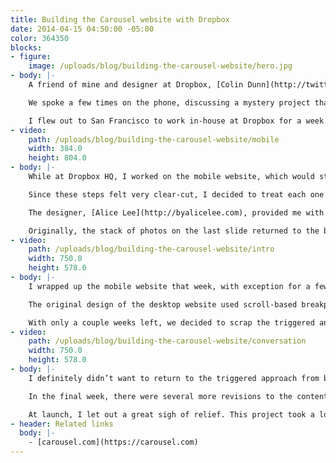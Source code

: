 ```yaml
---
title: Building the Carousel website with Dropbox
date: 2014-04-15 04:50:00 -05:00
color: 364350
blocks:
- figure:
    image: /uploads/blog/building-the-carousel-website/hero.jpg
- body: |-
    A friend of mine and designer at Dropbox, [Colin Dunn](http://twitter.com/colin_dunn), reached out to me in January. He asked if I would mind him referring me to one of their project managers, [Preston Hershorn](http://twitter.com/prestontweets), for an upcoming gig. Of course, I didn’t mind.

    We spoke a few times on the phone, discussing a mystery project that needed a marketing website. I was fresh off of building the [Pencil website](/blog/building-the-pencil-page) for [FiftyThree](http://fiftythree.com), and interested in building more of these single-page websites with a touch of something special. These websites allowed me to return to my roots of experimenting with code while also serving an actual purpose.

    I flew out to San Francisco to work in-house at Dropbox for a week. On the first day, I sat in on a team meeting to review the state of this mystery project, named “Carousel”. A few team members provided an overview of the branding, along with its history. They demo’d the app itself, their original idea for the website, and storyboards for the upcoming video. It was impressive to see such a large-scale project represented by such a determined team. There was no question they all believed in Carousel.
- video:
    path: /uploads/blog/building-the-carousel-website/mobile
    width: 384.0
    height: 804.0
- body: |-
    While at Dropbox HQ, I worked on the mobile website, which would step the viewer through several views. A stack of photos would fall, arranging each photo on the device, to fill in the app’s content. Several transitions would play out, demonstrating the app’s main draw—sharing photos. The photos would then return to a stack and prompt the viewer to download the app.

    Since these steps felt very clear-cut, I decided to treat each one as a “slide”. Instead of using a traditional scroll, and adding yet another moving part to the already active page, I locked it in place. I then listened for touch events and advanced to the next step with any vertical movement longer than a thumb’s radius.

    The designer, [Alice Lee](http://byalicelee.com), provided me with flats and we discussed possible transitions. I first used Chrome’s device emulator to test the website, but then moved to using an actual device. This helped in discovering a few key areas of improvement where we could tie the transitions closer to the gestures of the viewer. Since we were swiping up to advance, I wanted the content to feel like it was being pushed with the viewer’s thumb or finger—the logo would scale down in the direction of the swipe and the stack of photos would be pulled up from the bottom.

    Originally, the stack of photos on the last slide returned to the bottom of the stage, but this felt unnatural, as if the photos were swimming against the current of the swipe. I reversed the positioning of the stack, placing them at the top of the stage, with the content below. Again, following the direction of the swipe, this adjustment really pulled the ending together. The last slide now appears to be the continuation of first slide.
- video:
    path: /uploads/blog/building-the-carousel-website/intro
    width: 750.0
    height: 578.0
- body: |-
    I wrapped up the mobile website that week, with exception for a few content tweaks throughout the rest of the project. After returning home to Brooklyn, I started on the desktop version. Dropbox wanted a completely different experience from mobile, but they also made it clear they didn’t want a separate “m.carousel.com” subdomain. Considering the mobile version used CSS for all of the transitions, I knew I would need to start from scratch with the desktop’s stylesheet. I ended up using the same HTML as the mobile version, but swapping out the stylesheets based on media queries on the stylesheet tags.

    The original design of the desktop website used scroll-based breakpoints to trigger each transition. The text would follow one-to-one with the scroll and the device would remain fixed. This worked, but with the constant movement of the text, the viewer would be forced to switch focus between the two sides of the page. I switched the text to a fixed position and animated it in parallel with the device. This felt better, but there was a lot of waiting between transitions—and the wait would grow longer with the height of the window.

    With only a couple weeks left, we decided to scrap the triggered animations and start over. Instead of relying on harsh breakpoints, we would track the animation with the scroll. To soften the feel, I took a page out of my Flash days and added friction to the scroll. This allowed the animations to ease into place without feeling so jarring. A few people at Dropbox looked at the website and felt the animations needed to snap into place better. At that time, they were a bit loose—you could easily scrub through the entire animation with a couple swipes on the trackpad.
- video:
    path: /uploads/blog/building-the-carousel-website/conversation
    width: 750.0
    height: 578.0
- body: |-
    I definitely didn’t want to return to the triggered approach from before, so I improvised. Since I was already using friction for a softer feel, I could simply increase the friction based on the scroll’s proximity to each lockpoint. In the code, I call these “speed bumps” and that’s exactly what they are. And, to make these speed bumps less apparent, I ease the friction based on the actual distance. This was enough to achieve the slick movement of the transitions while snapping each slide into place.

    In the final week, there were several more revisions to the content. Initially, the desktop version had twice as many transitions, with each one split into separate parts. The second slide would swipe the screen up to portray a greater collection of photos. The third slide would transition into the conversation view with a fourth slide for easing the second message in from the bottom. We simplified these transitions by combining them, one by one, until we were left with three essential slides.

    At launch, I let out a great sigh of relief. This project took a lot out of me because it consisted of countless technical challenges and several changes in direction late in the game. I’m happy with the end result, though. If we settled at any point instead of pushing through the difficult decisions, I think we would have been left with regret. Looking back, I’m incredibly grateful and fortunate that such a small gesture on Colin’s part, of putting my name in the hat, led to this collaboration.
- header: Related links
  body: |-
    - [carousel.com](https://carousel.com)
---
```

